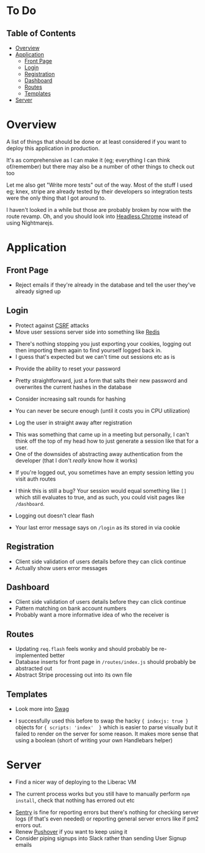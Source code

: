 # To Do

## Table of Contents

- [Overview](#overview)
- [Application](#application)
  - [Front Page](#front-page)
  - [Login](#login)
  - [Registration](#registration)
  - [Dashboard](#dashboard)
  - [Routes](#routes)
  - [Templates](#templates)
- [Server](#server)

# Overview

A list of things that should be done or at least considered if you want to deploy this application in production.

It's as comprehensive as I can make it (eg; everything I can think of/remember) but there may also be a number of other things to check out too

Let me also get "Write more tests" out of the way. Most of the stuff I used eg; knex, stripe are already tested by their developers so integration tests were the only thing that I got around to.

I haven't looked in a while but those are probably broken by now with the route revamp. Oh, and you should look into [Headless Chrome](https://developers.google.com/web/updates/2017/04/headless-chrome) instead of using Nightmarejs.

# Application

## Front Page
* Reject emails if they're already in the database and tell the user they've already signed up

## Login

* Protect against [CSRF](https://en.wikipedia.org/wiki/Cross-site_request_forgery) attacks
* Move user sessions server side into something like [Redis](https://redis.io/)
 - There's nothing stopping you just exporting your cookies, logging out then importing them again to find yourself logged back in.
 - I guess that's expected but we can't time out sessions etc as is
* Provide the ability to reset your password
 - Pretty straightforward, just a form that salts their new password and overwrites the current hashes in the database
* Consider increasing salt rounds for hashing
 - You can never be secure enough (until it costs you in CPU utilization)
* Log the user in straight away after registration
 - This was something that came up in a meeting but personally, I can't think off the top of my head how to just generate a session like that for a user.
 - One of the downsides of abstracting away authentication from the developer (that I don't *really* know how it works)
* If you're logged out, you sometimes have an empty session letting you visit auth routes
 - I think this is still a bug? Your session would equal something like `[]` which still evaluates to true, and as such, you could visit pages like `/dashboard`.
* Logging out doesn't clear flash
 - Your last error message says on `/login` as its stored in via cookie

## Registration

* Client side validation of users details before they can click continue
* Actually show users error messages

## Dashboard

* Client side validation of users details before they can click continue
* Pattern matching on bank account numbers
* Probably want a more informative idea of who the receiver is

## Routes

* Updating `req.flash` feels wonky and should probably be re-implemented better
* Database inserts for front page in `/routes/index.js` should probably be abstracted out
* Abstract Stripe processing out into its own file

## Templates

* Look more into [Swag](https://github.com/elving/swag)
 - I successfully used this before to swap the hacky `{ indexjs: true }` objects for `{ scripts: 'index'  }` which is easier to parse visually but it failed to render on the server for some reason. It makes more sense that using a boolean (short of writing your own Handlebars helper)
 
# Server

* Find a nicer way of deploying to the Liberac VM
 - The current process works but you still have to manually perform `npm install`, check that nothing has errored out etc
* [Sentry](https://sentry.io) is fine for reporting errors but there's nothing for checking server logs (if that's even needed) or reporting general server errors like if pm2 errors out.
* Renew [Pushover](http://pushover.net) if you want to keep using it
* Consider piping signups into Slack rather than sending User Signup emails
